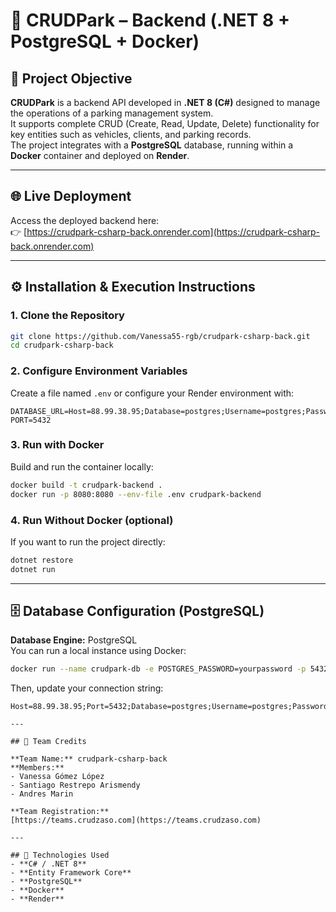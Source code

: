 # 🚗 CRUDPark – Backend (.NET 8 + PostgreSQL + Docker)

## 🎯 Project Objective
**CRUDPark** is a backend API developed in **.NET 8 (C#)** designed to manage the operations of a parking management system.  
It supports complete CRUD (Create, Read, Update, Delete) functionality for key entities such as vehicles, clients, and parking records.  
The project integrates with a **PostgreSQL** database, running within a **Docker** container and deployed on **Render**.

---

## 🌐 Live Deployment
Access the deployed backend here:  
👉 [https://crudpark-csharp-back.onrender.com](https://crudpark-csharp-back.onrender.com)

---

## ⚙️ Installation & Execution Instructions

### 1. Clone the Repository
```bash
git clone https://github.com/Vanessa55-rgb/crudpark-csharp-back.git
cd crudpark-csharp-back
```

### 2. Configure Environment Variables
Create a file named `.env` or configure your Render environment with:
```
DATABASE_URL=Host=88.99.38.95;Database=postgres;Username=postgres;Password=54235423
PORT=5432
```

### 3. Run with Docker
Build and run the container locally:
```bash
docker build -t crudpark-backend .
docker run -p 8080:8080 --env-file .env crudpark-backend
```

### 4. Run Without Docker (optional)
If you want to run the project directly:
```bash
dotnet restore
dotnet run
```

---

## 🗄️ Database Configuration (PostgreSQL)

**Database Engine:** PostgreSQL  
You can run a local instance using Docker:

```bash
docker run --name crudpark-db -e POSTGRES_PASSWORD=yourpassword -p 5432:5432 -d postgres
```

Then, update your connection string:
```
Host=88.99.38.95;Port=5432;Database=postgres;Username=postgres;Password=54235423;

---

## 👥 Team Credits

**Team Name:** crudpark-csharp-back  
**Members:**
- Vanessa Gómez López  
- Santiago Restrepo Arismendy
- Andres Marin

**Team Registration:**  
[https://teams.crudzaso.com](https://teams.crudzaso.com)

---

## 🧩 Technologies Used
- **C# / .NET 8**
- **Entity Framework Core**
- **PostgreSQL**
- **Docker**
- **Render**

